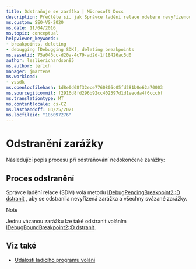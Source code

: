 ```yaml
---
title: Odstraňuje se zarážka | Microsoft Docs
description: Přečtěte si, jak Správce ladění relace odebere nevyřízenou zarážku a všechny svázané zarážky, které jsou z něj svázané, když se odstraní nevyřízená zarážka.
ms.custom: SEO-VS-2020
ms.date: 11/04/2016
ms.topic: conceptual
helpviewer_keywords:
- breakpoints, deleting
- debugging [Debugging SDK], deleting breakpoints
ms.assetid: 75a046cc-d20a-4c79-ad2d-1f18426ac5d0
author: leslierichardson95
ms.author: lerich
manager: jmartens
ms.workload:
- vssdk
ms.openlocfilehash: 1d8e0d68f32ece7760805c05fd281b0e62a70003
ms.sourcegitcommit: f2916d8fd296b92cc402597d1d1eecda4f6cccbf
ms.translationtype: MT
ms.contentlocale: cs-CZ
ms.lasthandoff: 03/25/2021
ms.locfileid: "105097276"
---
```

# <a name="deleting-a-breakpoint"></a>Odstranění zarážky
Následující popis procesu při odstraňování nedokončené zarážky:

## <a name="deletion-process"></a>Proces odstranění
 Správce ladění relace (SDM) volá metodu [IDebugPendingBreakpoint2::D dstranit](../../extensibility/debugger/reference/idebugpendingbreakpoint2-delete.md) , aby se odstranila nevyřízená zarážka a všechny svázané zarážky.

> [!NOTE]
> Jednu vázanou zarážku lze také odstranit voláním [IDebugBoundBreakpoint2::D dstranit](../../extensibility/debugger/reference/idebugboundbreakpoint2-delete.md).

## <a name="see-also"></a>Viz také
- [Události ladicího programu volání](../../extensibility/debugger/calling-debugger-events.md)
